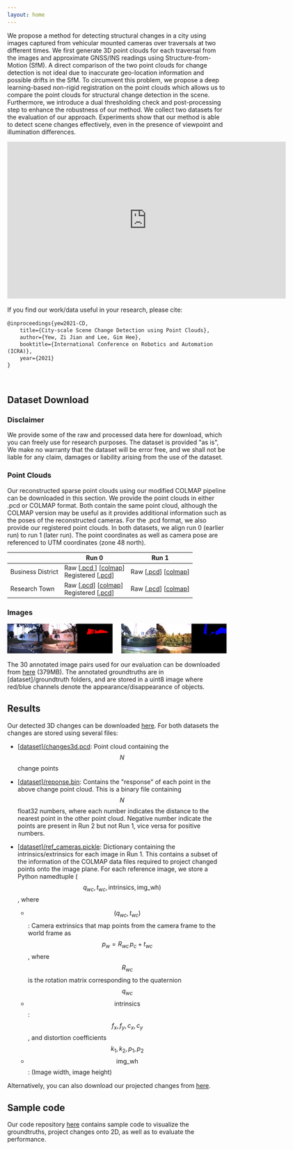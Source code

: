 ```yaml
---
layout: home
---
```

<script type="text/javascript" async
  src="https://cdnjs.cloudflare.com/ajax/libs/mathjax/2.7.5/MathJax.js?config=TeX-MML-AM_CHTML">
</script>

We propose a method for detecting structural changes in a city using images captured from vehicular mounted cameras over traversals at two different times. We first generate 3D point clouds for each traversal from the images and approximate GNSS/INS readings using Structure-from-Motion (SfM). A direct comparison of the two point clouds for change detection is not ideal due to inaccurate geo-location information and possible drifts in the SfM. To circumvent this problem, we propose a deep learning-based non-rigid registration on the point clouds which allows us to compare the point clouds for structural change detection in the scene. Furthermore, we introduce a dual thresholding check and post-processing step to enhance the robustness of our method. We collect two datasets for the evaluation of our approach. Experiments show that our method is able to detect scene changes effectively, even in the presence of viewpoint and illumination differences.


<div style="text-align: center;">
<iframe width="640" height="360" src="https://www.youtube.com/embed/Vh7A-n1Vouc" title="YouTube video player" frameborder="0" allow="accelerometer; autoplay; clipboard-write; encrypted-media; gyroscope; picture-in-picture" allowfullscreen></iframe>
</div>

If you find our work/data useful in your research, please cite:

```
@inproceedings{yew2021-CD, 
    title={City-scale Scene Change Detection using Point Clouds}, 
    author={Yew, Zi Jian and Lee, Gim Hee}, 
    booktitle={International Conference on Robotics and Automation (ICRA)},
    year={2021} 
}
```

<br>

## Dataset Download

### Disclaimer

We provide some of the raw and processed data here for download, which you can freely use for research purposes. The dataset is provided "as is", We make no warranty that the dataset will be error free, and we shall not be liable for any claim, damages or liability arising from the use of the dataset.

### Point Clouds

Our reconstructed sparse point clouds using our modified COLMAP pipeline can be downloaded in this section. We provide the point clouds in either .pcd or COLMAP format. Both contain the same point cloud, although the COLMAP version may be useful as it provides additional information such as the poses of the reconstructed cameras. For the .pcd format, we also provide our registered point clouds. In both datasets, we align run 0 (earlier run) to run 1 (later run). The point coordinates as well as camera pose are referenced to UTM coordinates (zone 48 north).

<table>
  <thead>
    <tr>
      <th> </th>
      <th>Run 0</th>
      <th>Run 1</th>
    </tr>
  </thead>
  <tbody>
    <tr>
      <td>Business District</td>
      <td>
        Raw 
          [<a href="https://mega.nz/file/okkQnArC#XdxNg7xv-7gn89TjikI4Z76PJ2tGXO8SJNmzToG-aM8" target="_blank">.pcd </a>] 
          [<a href="https://mega.nz/file/IwlAWKqY#8ixf-nlLCJEyWjN1Pr929Ao3KtfDPST6gcmaSC1y3-k" target="_blank">colmap</a>]
        <br />
        Registered 
          [<a href="https://mega.nz/file/M4s0XKzT#GQ9rq0upD0_7OZQImWuC0GfW4vnh9VAdd-GvEUMaXs8" target="_blank">.pcd</a>]
      </td>
      <td>
        Raw 
          [<a href="https://mega.nz/file/ZltCxYSK#9xcuwEL4RuIe3Sksu_q_XHAYgcdAgDUNXm1yIUcF5Aw" target="_blank">.pcd</a>] 
          [<a href="https://mega.nz/file/MttUXaAD#VF52EJKSYtlHdgPks96gBqe_tVAsvOLT25LrprL51wE" target="_blank">colmap</a>]
      </td>
    </tr>
    <tr>
      <td>Research Town</td>
      <td>
        Raw 
          [<a href="https://mega.nz/file/cl9kyIyZ#sX4Vasy2pRZ6uU6TIvbxI26QE00abSY8KNZYwlr3U9k" target="_blank">.pcd</a>] 
          [<a href="https://mega.nz/file/Eg1iEI5a#w_b8aVKbHiz1S1QNslOqL8wKHJeu4Y9NZPK612kPsFE" target="_blank">colmap</a>]
        <br />
        Registered 
          [<a href="https://mega.nz/file/QxtiHAba#OZiOMzsARZDeGYr-83Lq08nvk_CdufZ_VmX-qd9XrtM" target="_blank">.pcd</a>]
      </td>
      <td>
        Raw 
          [<a href="https://mega.nz/file/Rs9EVagY#AxhuCm1sDGfVlB1-IBlbrLmWmqt74tXEiVxNKNoRXok" target="_blank">.pcd</a>] 
          [<a href="https://mega.nz/file/J9lkkYpB#coOgx-NbtTN2bpevE-UOfN_Sv-wGfd_KSuBlJN3tzP0" target="_blank">colmap</a>]
      </td>
    </tr>
  </tbody>
</table>






### Images

![alt text](change_annotation.jpg "Sample images and change annotations")

The 30 annotated image pairs used for our evaluation can be downloaded from <a href="https://mega.nz/file/Nt1mDI5Z#97jrRV-a0pbqpEh7aB_zR18FtAGx--_dnmFEqL3V0_k" target="_blank">here</a> (379MB). The annotated groundtruths are in [dataset]/groundtruth folders, and are stored in a uint8 image where red/blue channels denote the appearance/disappearance of objects.

## Results

Our detected 3D changes can be downloaded [here](https://mega.nz/file/tw8AyIAQ#vtChEd4h65rdQrEKfqmE5SjrxuRchV6m7bawjXMhCfI). For both datasets the changes are stored using several files:

* <u>[dataset]/changes3d.pcd</u>: Point cloud containing the $$N$$ change points

* <u>[dataset]/reponse.bin</u>: Contains the "response" of each point in the above change point cloud. This is a binary file containing $$N$$ float32 numbers, where each number indicates the distance to the nearest point in the other point cloud. Negative number indicate the points are present in Run 2 but not Run 1, vice versa for positive numbers.

* <u>[dataset]/ref_cameras.pickle</u>: Dictionary containing the intrinsics/extrinsics for each image in Run 1. This contains a subset of the information of the COLMAP data files required to project changed points onto the image plane. For each reference image, we store a Python namedtuple ($$q_{wc}, t_{wc}, \text{intrinsics}, \text{img\_wh})$$, where
  * $$(q_{wc}, t_{wc})$$: Camera extrinsics that map points from the camera frame to the world frame as $$p_w = R_{wc} \, p_c + t_{wc}$$, where $$R_{wc}$$ is the rotation matrix corresponding to the quaternion $$q_{wc}$$
  * $$\text{intrinsics}$$: $$f_x, f_y, c_x, c_y$$, and distortion coefficients $$k_1, k_2, p_1, p_2$$
  * $$\text{img\_wh}$$: (Image width, image height)

Alternatively, you can also download our projected changes from <a href="https://mega.nz/file/Q99EWIxK#ltYbAG_iHfF7LzoTMS_GifIBTxxjxvKVa_GH__ZxOek" target="_blank">here</a>.

## Sample code

Our code repository [here](https://github.com/yewzijian/ChangeDet) contains sample code to visualize the groundtruths, project changes onto 2D, as well as to evaluate the performance.